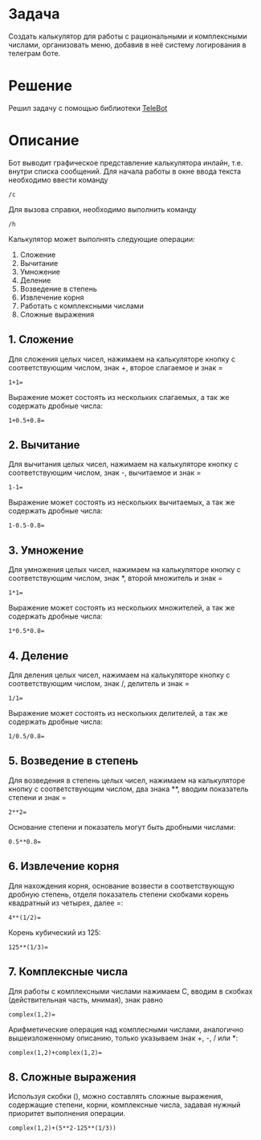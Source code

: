 # Задача #
Создать калькулятор для работы с рациональными и комплексными числами, организовать меню, добавив в неё систему логирования в телеграм боте.
# Решение #
Решил задачу с помощью библиотеки [TeleBot](https://pypi.org/project/pyTelegramBotAPI/)

# Описание #
Бот выводит графическое представление калькулятора инлайн, т.е. внутри списка сообщений.
Для начала работы в окне ввода текста необходимо ввести команду
```
/c
```
Для вызова справки, необходимо выполнить команду
```
/h
```
Калькулятор может выполнять следующие операции:
1. Сложение
2. Вычитание
3. Умножение
4. Деление
5. Возведение в степень
6. Извлечение корня
7. Работать с комплексными числами
8. Сложные выражения
## 1. Сложение ##
Для сложения целых чисел, нажимаем на калькуляторе кнопку с соответствующим числом, знак +, второе слагаемое и знак =
```
1+1=
```
Выражение может состоять из нескольких слагаемых, а так же содержать дробные числа:
```
1+0.5+0.8=
```
## 2. Вычитание ##
Для вычитания целых чисел, нажимаем на калькуляторе кнопку с соответствующим числом, знак -, вычитаемое и знак =
```
1-1=
```
Выражение может состоять из нескольких вычитаемых, а так же содержать дробные числа:
```
1-0.5-0.8=
```
## 3. Умножение ##
Для умножения целых чисел, нажимаем на калькуляторе кнопку с соответствующим числом, знак *, второй множитель и знак =
```
1*1=
```
Выражение может состоять из нескольких множителей, а так же содержать дробные числа:
```
1*0.5*0.8=
```
## 4. Деление ##
Для деления целых чисел, нажимаем на калькуляторе кнопку с соответствующим числом, знак /, делитель и знак =
```
1/1=
```
Выражение может состоять из нескольких делителей, а так же содержать дробные числа:
```
1/0.5/0.8=
```
## 5. Возведение в степень ##
Для возведения в степень целых чисел, нажимаем на калькуляторе кнопку с соответствующим числом, два знака **, вводим показатель степени и знак =
```
2**2=
```
Основание степени и показатель могут быть дробными числами:
```
0.5**0.8=
```
## 6. Извлечение корня ##
Для нахождения корня, основание возвести в соответствующую дробную степень, 
отделя показатель степени скобками корень квадратный из четырех, далее =:
```
4**(1/2)=
```
Корень кубический из 125:
```
125**(1/3)=
```
## 7. Комплексные числа ##
Для работы с комплексными числами нажимаем С, 
вводим в скобках (действительная часть, мнимая), знак равно
```
complex(1,2)=
```
Арифметические операция над комплесными числами, 
аналогично вышеизложенному описанию, только указываем знак +, -, / или *:
```
complex(1,2)+complex(1,2)=
```
## 8. Сложные выражения ##
Используя скобки (), можно составлять сложные выражения, содержащие степени, корни, комплексные числа, задавая нужный приоритет выполнения операции.
```
complex(1,2)+(5**2-125**(1/3))
```